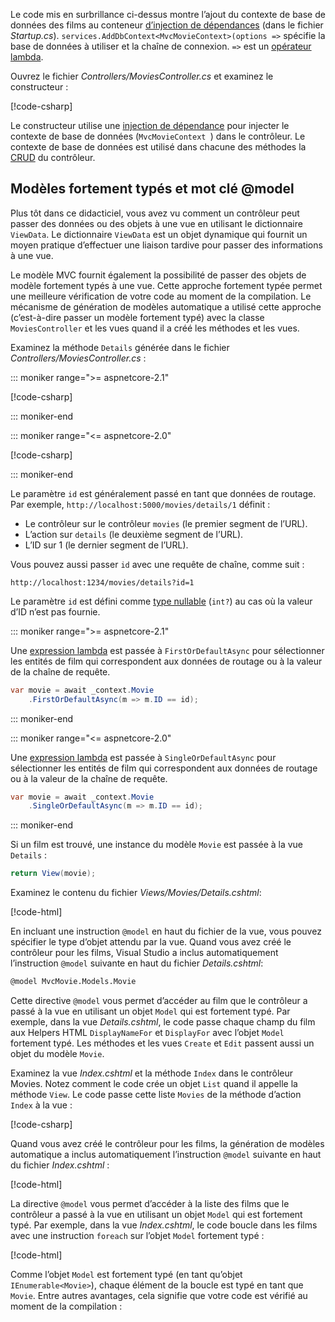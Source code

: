 Le code mis en surbrillance ci-dessus montre l’ajout du contexte de base de données des films au conteneur [d’injection de dépendances](xref:fundamentals/dependency-injection) (dans le fichier *Startup.cs*). `services.AddDbContext<MvcMovieContext>(options =>` spécifie la base de données à utiliser et la chaîne de connexion. `=>` est un [opérateur lambda](/dotnet/articles/csharp/language-reference/operators/lambda-operator).

Ouvrez le fichier *Controllers/MoviesController.cs* et examinez le constructeur :

<!-- l.. Make copy of Movies controller because we comment out the initial index method and update it later  -->

[!code-csharp[](~/tutorials/first-mvc-app/start-mvc/sample/MvcMovie/Controllers/MC1.cs?name=snippet_1)] 

Le constructeur utilise une [injection de dépendance](xref:fundamentals/dependency-injection) pour injecter le contexte de base de données (`MvcMovieContext `) dans le contrôleur. Le contexte de base de données est utilisé dans chacune des méthodes la [CRUD](https://wikipedia.org/wiki/Create,_read,_update_and_delete) du contrôleur.

<a name="strongly-typed-models-keyword-label"></a>
<a name="strongly-typed-models-and-the--keyword"></a>

## <a name="strongly-typed-models-and-the-model-keyword"></a>Modèles fortement typés et mot clé @model

Plus tôt dans ce didacticiel, vous avez vu comment un contrôleur peut passer des données ou des objets à une vue en utilisant le dictionnaire `ViewData`. Le dictionnaire `ViewData` est un objet dynamique qui fournit un moyen pratique d’effectuer une liaison tardive pour passer des informations à une vue.

Le modèle MVC fournit également la possibilité de passer des objets de modèle fortement typés à une vue. Cette approche fortement typée permet une meilleure vérification de votre code au moment de la compilation. Le mécanisme de génération de modèles automatique a utilisé cette approche (c’est-à-dire passer un modèle fortement typé) avec la classe `MoviesController` et les vues quand il a créé les méthodes et les vues.

Examinez la méthode `Details` générée dans le fichier *Controllers/MoviesController.cs* :

::: moniker range=">= aspnetcore-2.1"

[!code-csharp[](~/tutorials/first-mvc-app/start-mvc/sample/MvcMovie21/Controllers/MoviesController.cs?name=snippet_details)]

::: moniker-end

::: moniker range="<= aspnetcore-2.0"

[!code-csharp[](~/tutorials/first-mvc-app/start-mvc/sample/MvcMovie/Controllers/MoviesController.cs?name=snippet_details)]

::: moniker-end


Le paramètre `id` est généralement passé en tant que données de routage. Par exemple, `http://localhost:5000/movies/details/1` définit :

* Le contrôleur sur le contrôleur `movies` (le premier segment de l’URL).
* L’action sur `details` (le deuxième segment de l’URL).
* L’ID sur 1 (le dernier segment de l’URL).

Vous pouvez aussi passer `id` avec une requête de chaîne, comme suit :

`http://localhost:1234/movies/details?id=1`

Le paramètre `id` est défini comme [type nullable](/dotnet/csharp/programming-guide/nullable-types/index) (`int?`) au cas où la valeur d’ID n’est pas fournie.



::: moniker range=">= aspnetcore-2.1"

Une [expression lambda](/dotnet/articles/csharp/programming-guide/statements-expressions-operators/lambda-expressions) est passée à `FirstOrDefaultAsync` pour sélectionner les entités de film qui correspondent aux données de routage ou à la valeur de la chaîne de requête.

```csharp
var movie = await _context.Movie
    .FirstOrDefaultAsync(m => m.ID == id);
```

::: moniker-end

::: moniker range="<= aspnetcore-2.0"

Une [expression lambda](/dotnet/articles/csharp/programming-guide/statements-expressions-operators/lambda-expressions) est passée à `SingleOrDefaultAsync` pour sélectionner les entités de film qui correspondent aux données de routage ou à la valeur de la chaîne de requête.

```csharp
var movie = await _context.Movie
    .SingleOrDefaultAsync(m => m.ID == id);
```

::: moniker-end



Si un film est trouvé, une instance du modèle `Movie` est passée à la vue `Details` :

```csharp
return View(movie);
   ```

Examinez le contenu du fichier *Views/Movies/Details.cshtml*:

[!code-html[](~/tutorials/first-mvc-app/start-mvc/sample/MvcMovie/Views/Movies/DetailsOriginal.cshtml)]

En incluant une instruction `@model` en haut du fichier de la vue, vous pouvez spécifier le type d’objet attendu par la vue. Quand vous avez créé le contrôleur pour les films, Visual Studio a inclus automatiquement l’instruction `@model` suivante en haut du fichier *Details.cshtml*:

```HTML
@model MvcMovie.Models.Movie
   ```

Cette directive `@model` vous permet d’accéder au film que le contrôleur a passé à la vue en utilisant un objet `Model` qui est fortement typé. Par exemple, dans la vue *Details.cshtml*, le code passe chaque champ du film aux Helpers HTML `DisplayNameFor` et `DisplayFor` avec l’objet `Model` fortement typé. Les méthodes et les vues `Create` et `Edit` passent aussi un objet du modèle `Movie`.

Examinez la vue *Index.cshtml* et la méthode `Index` dans le contrôleur Movies. Notez comment le code crée un objet `List` quand il appelle la méthode `View`. Le code passe cette liste `Movies` de la méthode d’action `Index` à la vue :

[!code-csharp[](~/tutorials/first-mvc-app/start-mvc/sample/MvcMovie/Controllers/MC1.cs?name=snippet_index)]

Quand vous avez créé le contrôleur pour les films, la génération de modèles automatique a inclus automatiquement l’instruction `@model` suivante en haut du fichier *Index.cshtml* :

<!-- Copy Index.cshtml to IndexOriginal.cshtml -->

[!code-html[](~/tutorials/first-mvc-app/start-mvc/sample/MvcMovie/Views/Movies/IndexOriginal.cshtml?range=1)]

La directive `@model` vous permet d’accéder à la liste des films que le contrôleur a passé à la vue en utilisant un objet `Model` qui est fortement typé. Par exemple, dans la vue *Index.cshtml*, le code boucle dans les films avec une instruction `foreach` sur l’objet `Model` fortement typé :

[!code-html[](~/tutorials/first-mvc-app/start-mvc/sample/MvcMovie/Views/Movies/IndexOriginal.cshtml?highlight=1,31,34,37,40,43,46-48)]

Comme l’objet `Model` est fortement typé (en tant qu’objet `IEnumerable<Movie>`), chaque élément de la boucle est typé en tant que `Movie`. Entre autres avantages, cela signifie que votre code est vérifié au moment de la compilation :
